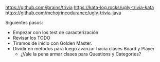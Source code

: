 https://github.com/jbrains/trivia
https://kata-log.rocks/ugly-trivia-kata
https://github.com/mchojrincodurance/ugly-trivia-java

Siguientes pasos:

- Empezar con los test de caracterización
- Revisar los TODO
- Tiramos de inicio con Golden Master.
- Dividir en metodos para luego avanzar hacia clases Board y Player
  - ¿Vale la pena armar clases para Questions y Categories?
